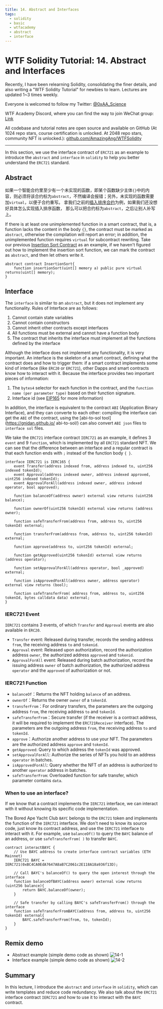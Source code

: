 ```yaml
---
title: 14. Abstract and Interfaces
tags:
  - solidity
  - basic
  - wtfacademy
  - abstract
  - interface
---
```


# WTF Solidity Tutorial: 14. Abstract and Interfaces

Recently, I have been relearning Solidity, consolidating the finer details, and also writing a "WTF Solidity Tutorial" for newbies to learn. Lectures are updated 1~3 times weekly. 

Everyone is welcomed to follow my Twitter: [@0xAA_Science](https://twitter.com/0xAA_Science)

WTF Academy Discord, where you can find the way to join WeChat group: [Link](https://discord.gg/5akcruXrsk)

All codebase and tutorial notes are open source and available on GitHub (At 1024 repo stars, course certification is unlocked. At 2048 repo stars, community NFT is unlocked.): [github.com/AmazingAng/WTFSolidity](https://github.com/AmazingAng/WTFSolidity)

-----

In this section, we use the interface contract of `ERC721` as an example to introduce the `abstract` and `interface` in `solidity` to help you better understand the `ERC721` standard.

## Abstract
如果一个智能合约里至少有一个未实现的函数，即某个函数缺少主体`{}`中的内容，则必须将该合约标为`abstract`，不然编译会报错；另外，未实现的函数需要加`virtual`，以便子合约重写。
拿我们之前的[插入排序合约](https://github.com/AmazingAng/WTFSolidity/tree/main/07_InsertionSort)为例，如果我们还没想好具体怎么实现插入排序函数，
那么可以把合约标为`abstract`，之后让别人补写上。

If there is at least one unimplemented function in a smart contract, that is, a function lacks the content in the body `{}`, 
the contract must be marked as `abstract`, otherwise the compilation will report an error; in addition, the unimplemented function requires `virtual` for subcontract rewriting. 
Take our previous [Insertion Sort Contract](https://github.com/AmazingAng/WTFSolidity/tree/main/07_InsertionSort) as an example, 
if we haven't figured out how to implement the insertion sort function, we can mark the contract as `abstract`, and then let others write it.

```solidity
abstract contract InsertionSort{
    function insertionSort(uint[] memory a) public pure virtual returns(uint[] memory);
}
```
## Interface

The `interface` is similar to an `abstract`, but it does not implement any functionality. Rules of Interface are as follows:

1. Cannot contain state variables
2. Cannot contain constructors
3. Cannot inherit other contracts except interfaces
4. All functions must be external and cannot have a function body
5. The contract that inherits the interface must implement all the functions defined by the interface

Although the interface does not implement any functionality, it is very important. An interface is the skeleton of a smart contract, 
defining what the contract does and how to trigger them: if a smart contract implements some kind of interface (like `ERC20` or `ERC721`), 
other Dapps and smart contracts know how to interact with it. Because the interface provides two important pieces of information:

1. The `bytes4` selector for each function in the contract, and the `function name (per parameter type)` based on their function signature.
2. Interface id (see [EIP165](https://eips.ethereum.org/EIPS/eip-165) for more information)

In addition, the interface is equivalent to the contract `ABI` (Application Binary Interface), 
and they can converte to each other: compiling the interface can get the `ABI` of the contract, 
using the [abi-to-sol tool](https://gnidan.github.io/ abi-to-sol/) can also convert `ABI json` files to `interface sol` files.

We take the `ERC721` interface contract `IERC721` as an example, it defines 3 `event` and 9 `function`, 
which is implemented by all `ERC721` standard NFT. We can see that the difference between an interface and a regular contract is that 
each function ends with `;` instead of the function body `{ }`.

```solidity
interface IERC721 is IERC165 {
    event Transfer(address indexed from, address indexed to, uint256 indexed tokenId);
    event Approval(address indexed owner, address indexed approved, uint256 indexed tokenId);
    event ApprovalForAll(address indexed owner, address indexed operator, bool approved);
    
    function balanceOf(address owner) external view returns (uint256 balance);

    function ownerOf(uint256 tokenId) external view returns (address owner);

    function safeTransferFrom(address from, address to, uint256 tokenId) external;

    function transferFrom(address from, address to, uint256 tokenId) external;

    function approve(address to, uint256 tokenId) external;

    function getApproved(uint256 tokenId) external view returns (address operator);

    function setApprovalForAll(address operator, bool _approved) external;

    function isApprovedForAll(address owner, address operator) external view returns (bool);

    function safeTransferFrom( address from, address to, uint256 tokenId, bytes calldata data) external;
}
```

### IERC721 Event
`IERC721` contains 3 events, of which `Transfer` and `Approval` events are also available in `ERC20`.
- `Transfer` event: Released during transfer, records the sending address `from`, the receiving address `to` and `tokenid`.
- `Approval` event: Released upon authorization, record the authorization address `owner`, the authorized address `approved` and `tokenid`.
- `ApprovalForAll` event: Released during batch authorization, record the issuing address `owner` of batch authorization, the authorized address `operator` and the `approved` of authorization or not.

### IERC721 Function
- `balanceOf`：Returns the NFT holding `balance` of an address.
- `ownerOf`：Returns the owner `owner` of a `tokenId`.
- `transferFrom`：For ordinary transfers, the parameters are the outgoing address `from`, the receiving address `to` and `tokenId`.
- `safeTransferFrom`：Secure transfer (if the receiver is a contract address, it will be required to implement the `ERC721Receiver` interface). The parameters are the outgoing address `from`, the receiving address `to` and `tokenId`.
- `approve`：Authorize another address to use your NFT. The parameters are the authorized address `approve` and `tokenId`.
- `getApproved`: Query to which address the `tokenId` was approved.
- `setApprovalForAll`: Authorize the series of NFTs you hold to an address `operator` in batches.
- `isApprovedForAll`: Query whether the NFT of an address is authorized to another `operator` address in batches.
- `safeTransferFrom`: Overloaded function for safe transfer, which parameter contains `data`.


### When to use an interface?
If we know that a contract implements the `IERC721` interface, we can interact with it without knowing its specific code implementation.

The Bored Ape Yacht Club `BAYC` belongs to the `ERC721` token and implements the function of the `IERC721` interface. 
We don't need to know its source code, just know its contract address, and use the `IERC721` interface to interact with it. 
For example, use `balanceOf()` to query the `BAYC` balance of an address, or use `safeTransferFrom( )` to transfer `BAYC`.


```solidity
contract interactBAYC {
    // Use BAYC address to create interface contract variables (ETH Mainnet)
    IERC721 BAYC = IERC721(0xBC4CA0EdA7647A8aB7C2061c2E118A18a936f13D);

    // Call BAYC's balanceOf() to query the open interest through the interface
    function balanceOfBAYC(address owner) external view returns (uint256 balance){
        return BAYC.balanceOf(owner);
    }

    // Safe transfer by calling BAYC's safeTransferFrom() through the interface
    function safeTransferFromBAYC(address from, address to, uint256 tokenId) external{
        BAYC.safeTransferFrom(from, to, tokenId);
    }
}
```

## Remix demo
- Abstract example (simple demo code as shown)
  ![14-1](./img/14-1.png)
- Interface example (simple demo code as shown)
  ![14-2](./img/14-2.png)

## Summary
In this lecture, I introduce the `abstract` and `interface` in `solidity`, which can write templates and reduce code redundancy.
We also talk about the `ERC721` interface contract `IERC721` and how to use it to interact with the `BAYC` contract.
